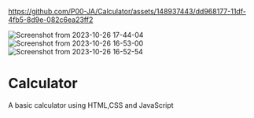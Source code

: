 

https://github.com/P00-JA/Calculator/assets/148937443/dd968177-11df-4fb5-8d9e-082c6ea23ff2




![Screenshot from 2023-10-26 17-44-04](https://github.com/P00-JA/Calculator/assets/148937443/8c390647-a48d-474c-893b-c691bdf5365f)
![Screenshot from 2023-10-26 16-53-00](https://github.com/P00-JA/Calculator/assets/148937443/518f4d1b-84ae-4e87-bc3c-b85c825021ba)
![Screenshot from 2023-10-26 16-52-54](https://github.com/P00-JA/Calculator/assets/148937443/fc79a381-2904-4ac9-86f8-e9e255cdfa9f)
# Calculator
A basic calculator using HTML,CSS and JavaScript
